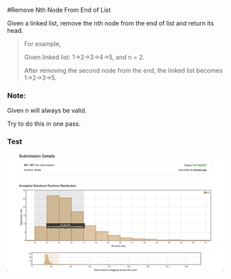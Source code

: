 #Remove Nth Node From End of List

Given a linked list, remove the nth node from the end of list and return its head.

> For example,
>
>   Given linked list: 1->2->3->4->5, and n = 2.
>
>   After removing the second node from the end, the linked list becomes 1->2->3->5.

### Note:

Given n will always be valid.

Try to do this in one pass.

### Test

![](https://github.com/viane/daily-pset/blob/master/Remove%20Nth%20Node%20From%20End%20of%20List/Screen%20Shot%202017-11-29%20at%202.52.42%20PM.png?raw=true)